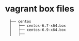 # vagrant box files

```shell
  ├── centos
  │   ├── centos-6.7-x64.box  
  │   ├── centos-6.9-x64.box  
  │   ├── 
```